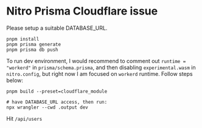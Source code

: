 # Nitro Prisma Cloudflare issue

Please setup a suitable DATABASE_URL.

```
pnpm install
pnpm prisma generate
pnpm prisma db push
```

To run dev environment, I would recommend to comment out `runtime = "workerd"` in `prisma/schema.prisma`, and then disabling `experimental.wasm` in `nitro.config`, but right now I am focused on `workerd` runtime. Follow steps below:

```
pnpm build --preset=cloudflare_module

# have DATABASE_URL access, then run:
npx wrangler --cwd .output dev
```

Hit `/api/users`

